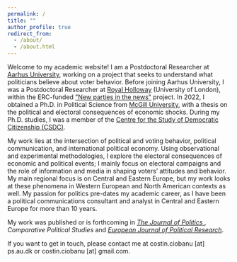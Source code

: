 ```yaml
---
permalink: /
title: ""
author_profile: true
redirect_from: 
  - /about/
  - /about.html
---
```


Welcome to my academic website! I am a Postdoctoral Researcher at [Aarhus University](https://ps.au.dk/en), working on a project that seeks to understand what politicians believe about voter behavior. Before joining Aarhus University, I was a Postdoctoral Researcher at [Royal Holloway](https://www.royalholloway.ac.uk/research-and-teaching/departments-and-schools/politics-and-international-relations/) (University of London), within the ERC-funded ["New parties in the news"](https://www.newnewsproject.com/) project. In 2022, I obtained a Ph.D. in Political Science from [McGill University](https://www.mcgill.ca/politicalscience/), with a thesis on the political and electoral consequences of economic shocks. During my Ph.D. studies, I was a member of the [Centre for the Study of Democratic Citizenship (CSDC)](https://csdc-cecd.ca/).

My work lies at the intersection of political and voting behavior, political communication, and international political economy. Using observational and experimental methodologies, I explore the electoral consequences of economic and political events; I mainly focus on electoral campaigns and the role of information and media in shaping voters’ attitudes and behavior. My main regional focus is on Central and Eastern Europe, but my work looks at these phenomena in Western European and North American contexts as well. My passion for politics pre-dates my academic career, as I have been a political communications consultant and analyst in Central and Eastern Europe for more than 10 years.

My work was published or is forthcoming in [<em> The Journal of Politics</em> ](https://www.journals.uchicago.edu/doi/pdf/10.1086/711177), <em>Comparative Political Studies</em> and [<em> European Journal of Political Research</em>](https://doi.org/10.1111/1475-6765.12604).

If you want to get in touch, please contact me at costin.ciobanu [at] ps.au.dk or costin.ciobanu [at] gmail.com.
